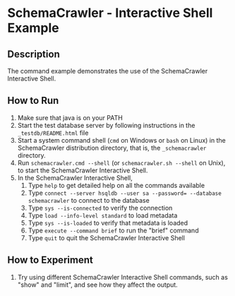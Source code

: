 # SchemaCrawler - Interactive Shell Example

## Description
The command example demonstrates the use of the SchemaCrawler Interactive Shell.

## How to Run
1. Make sure that java is on your PATH
2. Start the test database server by following instructions in the `_testdb/README.html` file
3. Start a system command shell (`cmd` on Windows or `bash` on Linux) in the SchemaCrawler distribution directory, that is, the `_schemacrawler` directory.
4. Run `schemacrawler.cmd --shell` (or `schemacrawler.sh --shell` on Unix), to start the SchemaCrawler Interactive Shell.
5. In the SchemaCrawler Interactive Shell,
    1. Type `help` to get detailed help on all the commands available
    2. Type `connect --server hsqldb --user sa --password= --database schemacrawler` to connect to the database
    3. Type `sys --is-connected` to verify the connection
    4. Type `load --info-level standard` to load metadata
    5. Type `sys --is-loaded` to verify that metadata is loaded
    6. Type `execute --command brief` to run the "brief" command
    7. Type `quit` to quit the SchemaCrawler Interactive Shell

## How to Experiment
1. Try using different SchemaCrawler Interactive Shell commands, such as "show" and "limit", and see how they affect the output.
